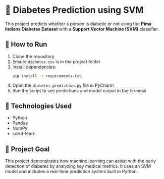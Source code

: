 # 🧠 Diabetes Prediction using SVM

This project predicts whether a person is diabetic or not using the **Pima Indians Diabetes Dataset** with a **Support Vector Machine (SVM)** classifier.

## 🚀 How to Run

1. Clone the repository
2. Ensure `diabetes.csv` is in the project folder   
3. Install dependencies:  
   ```bash
   pip install -r requirements.txt
   ```
4. Open the `diabetes_prediction.py` file in PyCharm
5. Run the script to see predictions and model output in the terminal

## 🧠 Technologies Used

- Python
- Pandas
- NumPy
- scikit-learn

## 📌 Project Goal
This project demonstrates how machine learning can assist with the early detection of diabetes by analyzing key medical metrics. It uses an SVM model and includes a real-time prediction system built in Python.
